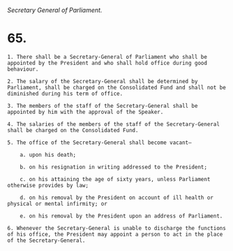 *Secretary General of Parliament.*

# 65.

    1. There shall be a Secretary-General of Parliament who shall be appointed by the President and who shall hold office during good behaviour.

    2. The salary of the Secretary-General shall be determined by Parliament, shall be charged on the Consoli­dated Fund and shall not be diminished during his term of office.

    3. The members of the staff of the Secretary-General shall be appointed by him with the approval of the Speaker.

    4. The salaries of the members of the staff of the Secretary-General shall be charged on the Consolidated Fund.

    5. The office of the Secretary-General shall become vacant—

        a. upon his death;

        b. on his resignation in writing addressed to the President;

        c. on his attaining the age of sixty years, unless Parliament otherwise provides by law;

        d. on his removal by the President on account of ill health or physical or mental infirmity; or

        e. on his removal by the President upon an address of Parliament.

    6. Whenever the Secretary-General is unable to discharge the functions of his office, the President may appoint a person to act in the place of the Secretary-General.